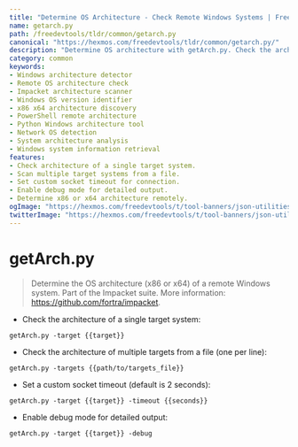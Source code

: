 ```yaml
---
title: "Determine OS Architecture - Check Remote Windows Systems | Free DevTools"
name: getarch.py
path: /freedevtools/tldr/common/getarch.py
canonical: "https://hexmos.com/freedevtools/tldr/common/getarch.py/"
description: "Determine OS architecture with getArch.py. Check the architecture of remote Windows systems using the Impacket suite. Free online tool, no registration required."
category: common
keywords:
- Windows architecture detector
- Remote OS architecture check
- Impacket architecture scanner
- Windows OS version identifier
- x86 x64 architecture discovery
- PowerShell remote architecture
- Python Windows architecture tool
- Network OS detection
- System architecture analysis
- Windows system information retrieval
features:
- Check architecture of a single target system.
- Scan multiple target systems from a file.
- Set custom socket timeout for connection.
- Enable debug mode for detailed output.
- Determine x86 or x64 architecture remotely.
ogImage: "https://hexmos.com/freedevtools/t/tool-banners/json-utilities-banner.png"
twitterImage: "https://hexmos.com/freedevtools/t/tool-banners/json-utilities-banner.png"
---
```


# getArch.py

> Determine the OS architecture (x86 or x64) of a remote Windows system.
> Part of the Impacket suite.
> More information: <https://github.com/fortra/impacket>.

- Check the architecture of a single target system:

`getArch.py -target {{target}}`

- Check the architecture of multiple targets from a file (one per line):

`getArch.py -targets {{path/to/targets_file}}`

- Set a custom socket timeout (default is 2 seconds):

`getArch.py -target {{target}} -timeout {{seconds}}`

- Enable debug mode for detailed output:

`getArch.py -target {{target}} -debug`

